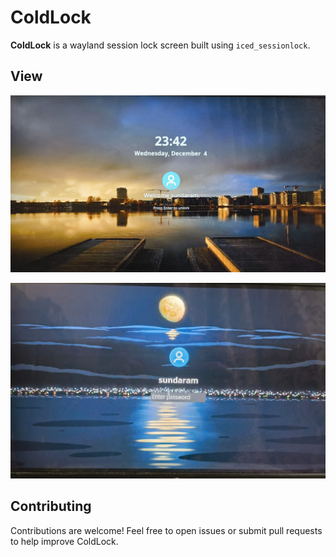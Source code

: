 # ColdLock

<b>ColdLock</b> is a wayland session lock screen built using `iced_sessionlock`. 

## View

![img.png](/images/img1.jpeg)

![img_1.png](/images/img2.jpeg)

## Contributing

Contributions are welcome! Feel free to open issues or submit pull requests to help improve ColdLock.


